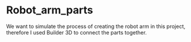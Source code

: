 # Robot_arm_parts
We want to simulate the process of creating the robot arm in this project, therefore I used Builder 3D to connect the parts together.
